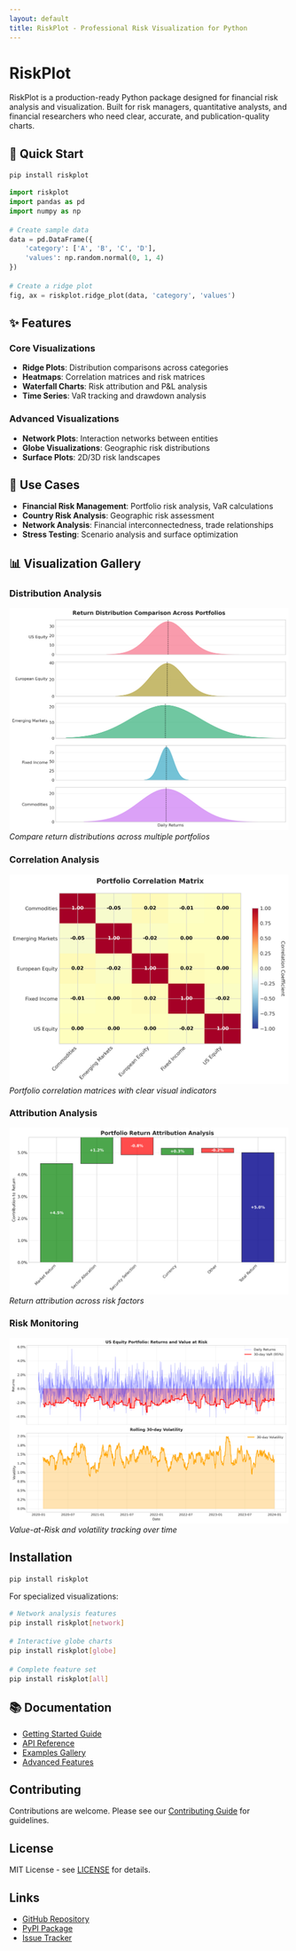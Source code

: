 ```yaml
---
layout: default
title: RiskPlot - Professional Risk Visualization for Python
---
```


# RiskPlot

RiskPlot is a production-ready Python package designed for financial risk analysis and visualization. Built for risk managers, quantitative analysts, and financial researchers who need clear, accurate, and publication-quality charts.


## 🚀 Quick Start

```bash
pip install riskplot
```

```python
import riskplot
import pandas as pd
import numpy as np

# Create sample data
data = pd.DataFrame({
    'category': ['A', 'B', 'C', 'D'],
    'values': np.random.normal(0, 1, 4)
})

# Create a ridge plot
fig, ax = riskplot.ridge_plot(data, 'category', 'values')
```

## ✨ Features

### Core Visualizations
- **Ridge Plots**: Distribution comparisons across categories
- **Heatmaps**: Correlation matrices and risk matrices
- **Waterfall Charts**: Risk attribution and P&L analysis
- **Time Series**: VaR tracking and drawdown analysis

### Advanced Visualizations
- **Network Plots**: Interaction networks between entities
- **Globe Visualizations**: Geographic risk distributions
- **Surface Plots**: 2D/3D risk landscapes

## 🎯 Use Cases

- **Financial Risk Management**: Portfolio risk analysis, VaR calculations
- **Country Risk Analysis**: Geographic risk assessment
- **Network Analysis**: Financial interconnectedness, trade relationships
- **Stress Testing**: Scenario analysis and surface optimization

## 📊 Visualization Gallery

### Distribution Analysis
![Ridge Plot Example](assets/images/ridge_plot_example.png)
*Compare return distributions across multiple portfolios*

### Correlation Analysis
![Heatmap Example](assets/images/heatmap_example.png)
*Portfolio correlation matrices with clear visual indicators*

### Attribution Analysis
![Waterfall Chart Example](assets/images/waterfall_example.png)
*Return attribution across risk factors*

### Risk Monitoring
![Time Series Example](assets/images/timeseries_example.png)
*Value-at-Risk and volatility tracking over time*

## Installation

```bash
pip install riskplot
```

For specialized visualizations:
```bash
# Network analysis features
pip install riskplot[network]

# Interactive globe charts
pip install riskplot[globe]

# Complete feature set
pip install riskplot[all]
```

## 📚 Documentation

- [Getting Started Guide](guides/getting-started)
- [API Reference](api/)
- [Examples Gallery](examples/)
- [Advanced Features](guides/advanced-features)

## Contributing

Contributions are welcome. Please see our [Contributing Guide](https://github.com/OwenDinsmore/riskplot/blob/main/CONTRIBUTING.md) for guidelines.

## License

MIT License - see [LICENSE](https://github.com/OwenDinsmore/riskplot/blob/main/LICENSE) for details.

## Links

- [GitHub Repository](https://github.com/OwenDinsmore/riskplot)
- [PyPI Package](https://pypi.org/project/riskplot/)
- [Issue Tracker](https://github.com/OwenDinsmore/riskplot/issues)